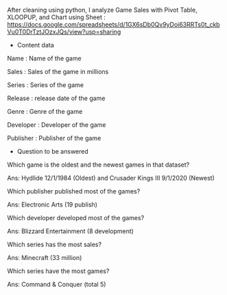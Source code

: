 After cleaning using python, I analyze Game Sales with Pivot Table, XLOOPUP, and Chart using Sheet : 
https://docs.google.com/spreadsheets/d/1GX6sDb0Qv9yDoi63RRTs0t_ckbVu0T0DrTztJOzxJQs/view?usp=sharing


- Content data

Name : Name of the game

Sales : Sales of the game in millions

Series : Series of the game

Release : release date of the game

Genre : Genre of the game

Developer : Developer of the game

Publisher : Publisher of the game


- Question to be answered

Which game is the oldest and the newest games in that dataset?

Ans: Hydlide 12/1/1984 (Oldest) and Crusader Kings III 9/1/2020 (Newest)

Which publisher published most of the games?

Ans: Electronic Arts (19 publish)

Which developer developed most of the games?

Ans: Blizzard Entertainment (8 development)

Which series has the most sales?

Ans: Minecraft (33 million)

Which series have the most games?

Ans: Command & Conquer (total 5)
